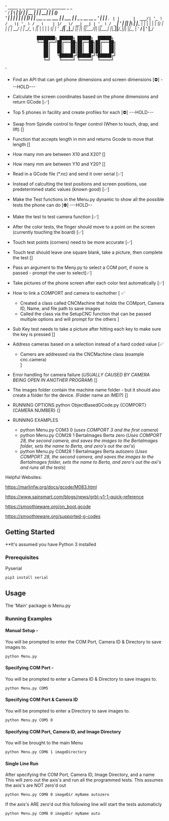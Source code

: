 '     _____ _   _  _____   _____  _                        _______        _   _             
'    / ____| \ | |/ ____| |  __ \| |                      |__   __|      | | (_)            
'   | |    |  \| | |      | |__) | |__   ___  _ __   ___     | | ___  ___| |_ _ _ __   __ _ 
'   | |    | . ` | |      |  ___/| '_ \ / _ \| '_ \ / _ \    | |/ _ \/ __| __| | '_ \ / _` |
'   | |____| |\  | |____  | |    | | | | (_) | | | |  __/    | |  __/\__ \ |_| | | | | (_| |
'    \_____|_| \_|\_____| |_|    |_| |_|\___/|_| |_|\___|    |_|\___||___/\__|_|_| |_|\__, |
'                                                                                      __/ |
'                                                                                     |___/ 



                  ████████╗ ██████╗ ██████╗  ██████╗ 
                  ╚══██╔══╝██╔═══██╗██╔══██╗██╔═══██╗
                     ██║   ██║   ██║██║  ██║██║   ██║
                     ██║   ██║   ██║██║  ██║██║   ██║
                     ██║   ╚██████╔╝██████╔╝╚██████╔╝
                     ╚═╝    ╚═════╝ ╚═════╝  ╚═════╝ 
'                                     
- Find an API that can get phone dimensions and screen dimensions [⛔] ---HOLD---
- Calculate the screen coordinates based on the phone dimensions and return GCode [✅]
- Top 5 phones in facility and create profiles for each [⛔] ---HOLD---
- Swap from Spindle control to finger control (When to touch, drap, and lift) []
- Function that accepts length in mm and returns Gcode to move that length []
- How many mm are between X10 and X20? []
- How many mm are between Y10 and Y20? []
- Read in a GCode file (*.nc) and send it over serial [✅] 
- Instead of calculting the test positions and screen positions, use predetermined static values (known good) [✅]
- Make the Test functions in the Menu.py dynamic to show all the possible tests the phone can do [⛔] ---HOLD--
- Make the test to test camera function [✅]
- After the color tests, the finger should move to a point on the screen (currently touching the board) [✅]
- Touch test points (corners) need to be more accurate [✅]
- Touch test should leave one square blank, take a picture, then complete the test []
- Pass an argument to the Meny.py to select a COM port, if none is passed - prompt the user to select[✅]
- Take pictures of the phone screen after each color test automatically [✅]
- How to link a COMPORT and camera to eachother [ ✅
    - Created a class called CNCMachine that holds the COMport, Camera ID, Name, and file path to save images
    - Called the class via the SetupCNC function that can be passed multiple options and will prompt for the others
    ]
- Sub Key test needs to take a picture after hitting each key to make sure the key is pressed []
- Address cameras based on a selection instead of a hard coded value [✅
    - Camers are addressed via the CNCMachine class (example cnc.camera)  
    ]
- Error handling for camera failure (*USUALLY CAUSED BY CAMERA BEING OPEN IN ANOTHER PROGRAM*) []
- The images folder contain the machine name folder - but it should also create a folder for the device. (Folder name an IMEI?) []


- RUNNING OPTIONS python ObjectBasedGCode.py {COMPORT} {CAMERA NUMBER} {}
- RUNNING EXAMPLES
    - python Menu.py COM3 0 (*uses COMPORT 3 and the first camera*)
    - python Menu.py COM28 1 BertaImages Berta zero (*Uses COMPORT 28, the second camera, and saves the images to the BertaImages folder, sets the name to Berta, and zero's out the axi's*)
    - python Menu.py COM28 1 BertaImages Berta autozero (*Uses COMPORT 28, the second camera, and saves the images to the BertaImages folder, sets the name to Berta, and zero's out the axi's and runs all the tests*)




Helpful Websites:

https://marlinfw.org/docs/gcode/M083.html

https://www.sainsmart.com/blogs/news/grbl-v1-1-quick-reference

https://smoothieware.org/on_boot.gcode

https://smoothieware.org/supported-g-codes


<!-- GETTING STARTED -->
## Getting Started
**It's assumed you have Python 3 installed
### Prerequisites

Pyserial
```sh
pip3 install serial
```

## Usage
The 'Main' package is Menu.py
### Running Examples
#### Manual Setup -  
You will be prompted to enter the COM Port, Camera ID & Directory to save images to.
```sh
python Menu.py
```
#### Specifying COM Port - 
You will be prompted to enter a Camera ID & Directory to save images to.
```sh
python Menu.py COM5
```

#### Specifying COM Port & Camera ID
You will be prompted to enter a Directory to save images to.
```sh
python Menu.py COM5 0
```

#### Specifying COM Port, Camera ID, and Image Directory
You will be brought to the main Menu
```sh
python Menu.py COM6 1 imageDirectory
```
#### Single Line Run
After specifying the COM Port, Camera ID, Image Directory, and a name
This will zero out the axis's and run all the programmed tests.
This assumes the axis's are NOT zero'd out
```sh
python Menu.py COM8 0 imageDir myName autozero
```
If the axis's ARE zero'd out this following line will start the tests automaticly
```sh
python Menu.py COM8 0 imageDir myName auto
```
